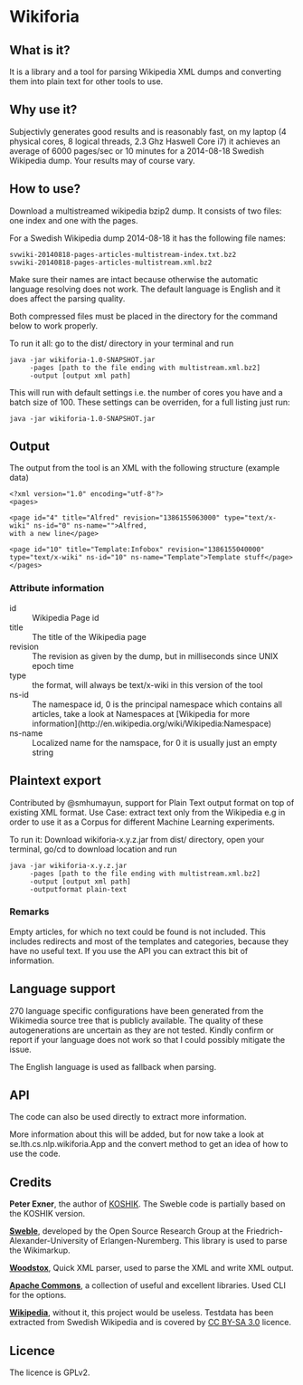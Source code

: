 Wikiforia
=========

What is it?
-----------
It is a library and a tool for parsing Wikipedia XML dumps and converting them into plain text for other tools to use.

Why use it?
-----------
Subjectivly generates good results and is reasonably fast, on my laptop (4 physical cores, 8 logical threads, 2.3 Ghz Haswell Core i7) it achieves an average of 6000 pages/sec or 10 minutes for a 2014-08-18 Swedish Wikipedia dump. Your results may of course vary.

How to use?
-----------
Download a multistreamed wikipedia bzip2 dump. It consists of two files: one index and one with the pages.

For a Swedish Wikipedia dump 2014-08-18 it has the following file names:

	svwiki-20140818-pages-articles-multistream-index.txt.bz2
	svwiki-20140818-pages-articles-multistream.xml.bz2

Make sure their names are intact because otherwise the automatic language resolving does not work. The default language is English and it does affect the parsing quality.

Both compressed files must be placed in the directory for the command below to work properly.

To run it all: go to the dist/ directory in your terminal and run

	java -jar wikiforia-1.0-SNAPSHOT.jar 
	     -pages [path to the file ending with multistream.xml.bz2] 
	     -output [output xml path]

This will run with default settings i.e. the number of cores you have and a batch size of 100. These settings can be overriden, for a full listing just run:

	java -jar wikiforia-1.0-SNAPSHOT.jar

Output
------
The output from the tool is an XML with the following structure (example data)

	<?xml version="1.0" encoding="utf-8"?>
	<pages>
	
	<page id="4" title="Alfred" revision="1386155063000" type="text/x-wiki" ns-id="0" ns-name="">Alfred, 
	with a new line</page>
	
	<page id="10" title="Template:Infobox" revision="1386155040000" type="text/x-wiki" ns-id="10" ns-name="Template">Template stuff</page>
	</pages>

### Attribute information ###
<dl>
  <dt>id</dt>
  <dd>Wikipedia Page id</dd>

  <dt>title</dt>
  <dd>The title of the Wikipedia page</dd>
  
  <dt>revision</dt>
  <dd>The revision as given by the dump, but in milliseconds since UNIX epoch time</dd>
  
  <dt>type</dt>
  <dd>the format, will always be text/x-wiki in this version of the tool</dd>
  
  <dt>ns-id</dt>
  <dd>The namespace id, 0 is the principal namespace which contains all articles, take a look at Namespaces at [Wikipedia for more information](http://en.wikipedia.org/wiki/Wikipedia:Namespace)</dd>
  
  <dt>ns-name</dt>
  <dd>Localized name for the namspace, for 0 it is usually just an empty string</dd>
</dl>

Plaintext export
----------------
Contributed by @smhumayun, support for Plain Text output format on top of existing XML format.
Use Case: extract text only from the Wikipedia e.g in order to use it as a Corpus for different Machine Learning experiments.

To run it: Download wikiforia-x.y.z.jar from dist/ directory, open your terminal, go/cd to download location and run

	java -jar wikiforia-x.y.z.jar 
	     -pages [path to the file ending with multistream.xml.bz2] 
	     -output [output xml path]
	     -outputformat plain-text

### Remarks ###
Empty articles, for which no text could be found is not included. This includes redirects and most of the templates and categories, because they have no useful text. If you use the API you can extract this bit of information.

Language support
----------------
270 language specific configurations have been generated from the Wikimedia source tree that is publicly available. The quality of these autogenerations are uncertain as they are not tested. Kindly confirm or report if your language does not work so that I could possibly mitigate the issue.

The English language is used as fallback when parsing.

API
---
The code can also be used directly to extract more information.

More information about this will be added, but for now take a look at se.lth.cs.nlp.wikiforia.App and the convert method to get an idea of how to use the code.

Credits
-------
**Peter Exner**, the author of [KOSHIK](https://github.com/peterexner/KOSHIK). The Sweble code is partially based on the KOSHIK version.

**[Sweble](http://sweble.org)**, developed by the Open Source Research Group at the Friedrich-Alexander-University of Erlangen-Nuremberg. This library is used to parse the Wikimarkup.

**[Woodstox](http://woodstox.codehaus.org)**, Quick XML parser, used to parse the XML and write XML output.

**[Apache Commons](http://commons.apache.org)**, a collection of useful and excellent libraries. Used CLI for the options.

**[Wikipedia](http://www.wikipedia.org)**, without it, this project would be useless. Testdata has been extracted from Swedish Wikipedia and is covered by [CC BY-SA 3.0](http://creativecommons.org/licenses/by-sa/3.0/deed.en) licence.

Licence
-------
The licence is GPLv2.
